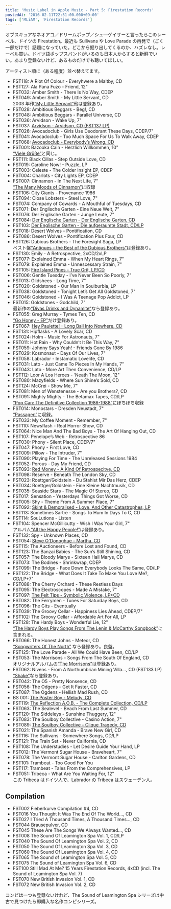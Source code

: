 ```yaml
---
title: 'Music Label in Apple Music - Part 5: Firestation Records'
postedAt: '2016-02-11T22:51:00.000+09:00'
tags: ['MLiAM', 'Firestation Records']
---
```


オブスキュアなネオアコ／ドリームポップ／シュ―ゲイザーと言ったらこのレーベル、ドイツの Firestation。最近も Sullivans や Love Parade の再発で（ごく一部だけで）話題になっていた。どこから掘り出してくるのか、ハズレなし。レーベル買い。ドイツ語ポップスバンドがいるのも日本人からすると新鮮でいい。あまり登録ないけど、あるものだけでも聴いてほしい。

アーティスト順に（ある程度）並べ替えてます。

- FST118: A Riot Of Colour - Everyhwere a Maltby, CD
- FST127: Ala Pana Fuzo - Friend, 12"
- FST032: Amber Smith - There Is No Way, CDEP
- FST049: Amber Smith - My Little Servant, CD  
  2003 年作[“My Little Servant”](https://itun.es/jp/u1qY5)他は登録あり。
- FST028: Ambitious Beggars - Beg!, CD
- FST048: Ambitious Beggars - Parallel Universe, CD
- FST036: Arvidson - Wake Up, 7"
- FST037: [Arvidson - Arvidson, CD (FST137 LP)](https://itun.es/jp/19M%5F-)
- FST026: Avocadoclub - Girls Use Deodorant These Days, CDEP/7"
- FST041: Avocadoclub - Too Much Space For Us To Walk Away, CDEP
- FST068: [Avocadoclub - Everybody’s Wrong, CD](https://itun.es/jp/PM3XA)
- FST001: Bazooka Cain - Herzlich Willkommen, 10"  
  [“Viele Grüße”](https://itunes.apple.com/jp/album/viele-gru-e/id268523290)と同じ。
- FST111: Black Cillas - Step Outside Love, CD
- FST019: Caroline Now! - Puzzle, LP
- FST003: Celeste - The Colder Insight EP, CDEP
- FST004: Charlots - City Lights EP, CDEP
- FST007: Cinnamon - In The Next Life, 7"  
  [“The Many Moods of Cinnamon”](https://itun.es/jp/R251h)に収録
- FST106: City Giants - Provenance 1986
- FST094: Close Lobsters - Steel Love, 7"
- FST074: Company of Cowards - A Mouthful of Tuesdays, CD
- FST071: Der Englische Garten - Eine Neue Welt, 7"
- FST076: Der Englische Garten - Junge Leute, 7"
- FST084: [Der Englische Garten - Der Englische Garten, CD](https://itun.es/jp/DeTjv)
- FST103: [Der Englische Garten - Die aufgeraumte Stadt, CD/LP](https://itun.es/jp/0S7YV)
- FST018: Desert Wolves - Pontification, CD
- FST086: Desert Wolves - Pontification Plus Four, CD
- FST126: Dubious Brothers - The Foresight Saga, LP  
  ベスト盤[“Antiques - the Best of the Dubious Brothers”](https://itun.es/jp/dc0Ot)は登録あり。
- FST130: Emily - A Retrospective, 2xCD/2xLP
- FST077: Explained Emma - When My Heart Rings, 7"
- FST079: Explained Emma - Unnescessary Strain, 7"
- FST105: [Fire Island Pines - True Grit, LP/CD](https://itun.es/jp/m1Z60)
- FST006: Gentle Tuesday - I’ve Never Been So Poorly, 7"
- FST013: Glidshees - Long Time, 7"
- FST020: Goldstoned - Our Man In Soulburbia, LP
- FST038: Goldstoned - Tonight Let’s Get All Goldstoned, 7"
- FST046: Goldstoned - I Was A Teenage Pop Addict, LP
- FST015: Goldstones - Godchild, 7"  
  最新作の[“Divas Drinks and Dynamite”](https://itun.es/jp/i6tOJ)なら登録あり。
- FST055: Greg Murray - Tymes Ten, CD  
  [“Go Honey - EP”](https://itun.es/jp/EQ1sg)だけ登録あり。
- FST067: [Hey Paulette! - Long Ball Into Nowhere, CD](https://itun.es/jp/Uou8l)
- FST131: Hipflasks - A Lovely Scar, CD
- FST024: Holm - Music For Astronauts, 7"
- FST011: Hot Rain - Why Couldn’t It Be This Way, 7"
- FST059: Johnny Says Yeah! - Friends Gone By 1986
- FST029: Kosmonaut - Days Of Our Lives, 7"
- FST058: Labrador - Instamatic Lovelife, CD
- FST031: Lato - Just Came To Pieces In My Hands, 7"
- FST043: Lato - More Art Then Convenience, CD/LP
- FST112: Loor A Los Heroes - ‘Neath The Moon, 12"
- FST080: Mazyfields - Where Sun Shine’s Sold, CD
- FST124: McCrei - Show Me, 7"
- FST081: Men of Wenstenesse - Are you Brothers?, CD
- FST091: Mighty Mighty - The Betamax Tapes, CD/LP  
  [“Pop Can: The Definitive Collection 1986-1988”](https://itun.es/jp/%5FW55O)にぼちぼち収録
- FST014: Monostars - Dresden Neustadt, 7"  
  [“Passagen”](https://itun.es/jp/0u-zs)に収録。
- FST033: My Coffee Moment - Remember, 7"
- FST110: Newsflash - Real Horror Show, CD
- FST064: Nice Man And The Bad Boys - The Art Of Hanging Out, CD
- FST107: Penelope’s Web - Retrospective 86
- FST030: Phony - Silent Place, CDEP/7"
- FST047: Phony - First Love, CD
- FST009: Pillow - The Intruder, 7"
- FST090: Playing For Time - The Unreleased Sessions 1984
- FST052: Porous - Day My Friend, CD
- FST093: [Red Money - A Kind Of Retrospecitve, CD](https://itun.es/jp/yGScH)
- FST098: Reserve - Beneath The London Sky, CD
- FST023: Roettger/Goldstein - Du Stahlst Mir Das Herz, CDEP
- FST034: Roettger/Goldstein - Eine Kleine Nachtmusik, CD
- FST035: Seaside Stars - The Magic Of Stereo, CD
- FST017: Sensation - Yesterdays Things Got Worse, CD
- FST005: Shy - Theme From A Summer Place, 7"
- FST092: [Skint & Demoralised - Love, And Other Catastrophes, LP](https://itun.es/jp/Dvab3)
- FST113: Sometimes Sartre - Songs To Hum In Days To C, CD
- FST114: SouLutions - Listen
- FST104: Spencer McGillicutty - Wish I Was Your Girl, 7"  
  アルバム[“All the Happy People!”](https://itun.es/jp/UTevF)は登録あり。
- FST132: Spy - Unknown Places, CD
- FST054: [Steve O'Donoghue - Martha, CD](https://itun.es/jp/HwUHj)
- FST115: The Auctioneers - Before Lost and Found, CD
- FST123: The Banzai Babies - The Sun’s Still Shining, CD
- FST057: The Bloody Marys - Sixteen Hail Marys, CD
- FST073: The Bodines - Shrinkwrap, CDEP
- FST099: The Bridge - Face Down Everybody Looks The Same, CD/LP
- FST122: The Bridge - What Does It Take To Make You Love Me?, CD/LP+7"
- FST088: The Cherry Orchard - These Restless Days
- FST095: The Electroscopes - Made A Mistake, 7"
- FST097: [The Felt Tips - Symbolic Violence, LP+CD](https://itun.es/jp/qB3FM)
- FST082: The Ferrymen - Tunes For Saturday Boys, CD
- FST096: The Gits - Eventually
- FST039: The Groovy Cellar - Happiness Lies Ahead, CDEP/7"
- FST102: The Groovy Cellar - Affordable Art For All, LP
- FST128: The Hardy Boys - Wonderful Lie, 12"  
  [“The Hardy Boys Play Songs From The Lenin & McCarthy Songbook”](https://itun.es/jp/bZvWv)に含まれる。
- FST066: The Honest Johns - Meteor, CD  
  [“Songwriters Of The North”](https://itun.es/jp/i4W4y) なら登録あり。良盤。
- FST125: The Love Parade - All We Could Have Been, CD/LP
- FST053: The Morrisons - Songs From The South Of England, CD  
  オリジナルアルバムの[“The Morrisons”](https://itun.es/jp/mYkJD)は登録あり。
- FST062: Nivens - From A Northumbrian Mining Villa…, CD (FST133 LP)  
  [“Shake”](https://itun.es/jp/xRxbu)なら登録あり。
- FST042: The O5 - Pretty Nonsence, CD
- FST056: The Odgens - Get It Faster, CD
- FST087: The Ogdens - Hellish Mad Rush, CD
- BS 001: [The Poster Boy - Melody, CD](https://itun.es/jp/%5FUxG-)
- FST119: [The Reflection A.O.B. - The Complete Collection, CD/LP](https://itun.es/jp/1uTLD)
- FST063: The Sealevel - Beach From Last Summer, CD
- FST120: The Siddeleys - Sunshine Thuggery, 12"
- FST083: The Soulboy Collective - Casino Action, 7"
- FST089: [The Soulboy Collective - Clique Tragedy, CD](https://itun.es/jp/9PPbz)
- FST021: The Spanish Amanda - Brave New Girl, CD
- FST116: The Sullivans - Somewhere Songs, CD/LP
- FST121: The Train Set - Never California, CD
- FST108: The Understudies - Let Desire Guide Your Hand, LP
- FST012: The Vermont Sugar House - Braveheart, 7"
- FST078: The Vermont Sugar House - Carlton Gardens, CD
- FST101: Trambeat - Too Good For You
- FST117: Trambeat - Tales From the Comprehensives, LP
- FST051: Tribeca - What Are You Waiting For, 12"  
  この Tribeca はドイツ人で、Labrador の Tribeca はスウェーデン人。

## Compilation

- FST002 Fieberkurve Compilation #4, CD
- FST016 You Thought It Was The End Of The World…, CD
- FST027 I Tried A Thousand Times, A Thousand Times…, CD
- FST044 Brausepulver, CD
- FST045 These Are The Songs We Always Wanted…, CD
- FST008 The Sound Of Leamington Spa Vol. 1, CD/LP
- FST040 The Sound Of Leamington Spa Vol. 2, CD
- FST050 The Sound Of Leamington Spa Vol. 3, CD
- FST060 The Sound Of Leamington Spa Vol. 4, CD
- FST065 The Sound of Leamington Spa Vol. 5, CD
- FST075 The Sound of Leamington Spa Vol. 6, CD
- FST100 Still Mad At Me? 15 Years Firestation Records, 4xCD (incl. The Sound of Leamington Spa Vol. 7)
- FST070 New British Invasion Vol. 1, CD
- FST072 New British Invasion Vol. 2, CD

コンピは一つも登録ないけれど、The Sound of Leamington Spa シリーズは中古で見つけたら即購入な名作コンピシリーズ。
